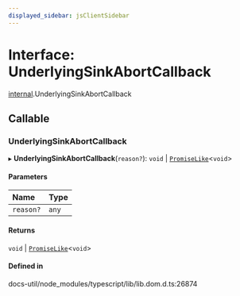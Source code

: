 ```yaml
---
displayed_sidebar: jsClientSidebar
---
```


# Interface: UnderlyingSinkAbortCallback

[internal](../modules/internal-10.md).UnderlyingSinkAbortCallback

## Callable

### UnderlyingSinkAbortCallback

▸ **UnderlyingSinkAbortCallback**(`reason?`): `void` \| [`PromiseLike`](internal-8.PromiseLike.md)<`void`\>

#### Parameters

| Name | Type |
| :------ | :------ |
| `reason?` | `any` |

#### Returns

`void` \| [`PromiseLike`](internal-8.PromiseLike.md)<`void`\>

#### Defined in

docs-util/node_modules/typescript/lib/lib.dom.d.ts:26874
